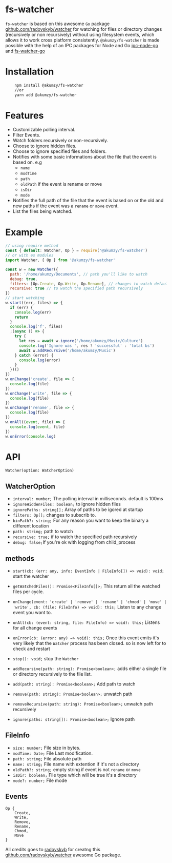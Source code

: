 # fs-watcher

`fs-watcher` is based on this awesome `Go` package [github.com/radovskyb/watcher](https://github.com/radovskyb/watcher) for watching for files or directory changes (recursively or non recursively) without using filesystem events, which allows it to work cross platform consistently.
`@akumzy/fs-watcher` is made possible with the help of an IPC packages for Node and Go [ipc-node-go](https://github.com/Akumzy/ipc-node) and [fs-watcher-go](https://github.com/Akumzy/fs-watcher-go/)

<!-- ## Why using `Go` package? -->
<!-- I started a project that has to do with monitoring and syncing user files, which I was developing with [Electron](https://github.com/electron/electron) to develop and since official Node fs.watch module was not that reliable I decided to use [chokidar](https://github.com/paulmillr/chokidar) it was very help at start but as time goes on started having some little challenges eg. no rename event that means you have to keep track of add/addDir and unlink/unlinkDir to determine if  -->

# Installation

```bash
    npm install @akumzy/fs-watcher
    //or
    yarn add @akumzy/fs-watcher

```

# Features

- Customizable polling interval.
- Filter Events.
- Watch folders recursively or non-recursively.
- Choose to ignore hidden files.
- Choose to ignore specified files and folders.
- Notifies with some basic informations about the file that the event is based on. e.g
  - `name`
  - `modTime`
  - `path`
  - `oldPath` if the event is rename or move
  - `isDir`
  - `mode`
- Notifies the full path of the file that the event is based on or the old and new paths if the event was a `rename` or `move` event.
- List the files being watched.

# Example

```js
// using require method
const { default: Watcher, Op } = require('@akumzy/fs-watcher')
// or with es modules
import Watcher, { Op } from '@akumzy/fs-watcher'

const w = new Watcher({
  path: '/home/akumzy/Documents', // path you'll like to watch
  debug: true,
  filters: [Op.Create, Op.Write, Op.Rename], // changes to watch default is all
  recursive: true // to watch the specified path recursively
})
// start watching
w.start((err, files) => {
  if (err) {
    console.log(err)
    return
  }
  console.log('f', files)
  ;(async () => {
    try {
      let res = await w.ignore('/home/akumzy/Music/Culture')
      console.log('Ignore was ', res ? 'successful' : 'total bs')
      await w.addRecursive('/home/akumzy/Music')
    } catch (error) {
      console.log(error)
    }
  })()
})
w.onChange('create', file => {
  console.log(file)
})
w.onChange('write', file => {
  console.log(file)
})
w.onChange('rename', file => {
  console.log(file)
})
w.onAll((event, file) => {
  console.log(event, file)
})
w.onError(console.log)
```

# API

`Watcher(option: WatcherOption)`

## WatcherOption

- `interval: number;` The polling interval in milliseconds. default is 100ms
- `ignoreHiddenFiles: boolean;` to ignore hidden files
- `ignorePaths: string[];` Array of paths to be igored at startup
- `filters: Op[];` changes to subscrib to.
- `binPath?: string;` For any reason you want to keep the binary a different location
- `path: string;` path to watch
- `recursive: true;` if to watch the specified path recursively
- `debug: false;`If you're ok with logging from child_process

## methods

- `start(cb: (err: any, info: EventInfo | FileInfo[]) => void): void;` start the watcher
- `getWatchedFiles(): Promise<FileInfo[]>;` This return all the watched files per cycle.

- `onChange(event: 'create' | 'remove' | 'rename' | 'chmod' | 'move' | 'write', cb: (file: FileInfo) => void): this;` Listen to any change event you want to.

- `onAll(cb: (event: string, file: FileInfo) => void): this;` Listens for all change events

- `onError(cb: (error: any) => void): this;` Once this event emits it's very likely that the `Watcher` process has been closed. so is now left for to check and restart

- `stop(): void;` stop the `Watcher`

- `addRecursive(path: string): Promise<boolean>;` adds either a single file or directory recursively to the file list.

- `add(path: string): Promise<boolean>;` Add path to watch

- `remove(path: string): Promise<boolean>;` unwatch path

- `removeRecursive(path: string): Promise<boolean>;` unwatch path recursively

- `ignore(paths: string[]): Promise<boolean>;` Ignore path

## FileInfo

- `size: number;` File size in bytes.
- `modTime: Date;` File Last modification.
- `path: string;` File absolute path
- `name: string;` File name with extention if it's not a directory
- `oldPath?: string;` empty string if event is not `rename` or `move`
- `isDir: boolean;` File type which will be true it's a directory
- `mode?: number;` File mode

## Events

    Op {
        Create,
        Write,
        Remove,
        Rename,
        Chmod,
        Move
    }

All credits goes to [radovskyb](https://github.com/radovskyb) for creatng this [github.com/radovskyb/watcher](https://github.com/radovskyb/watcher) awesome Go package.
